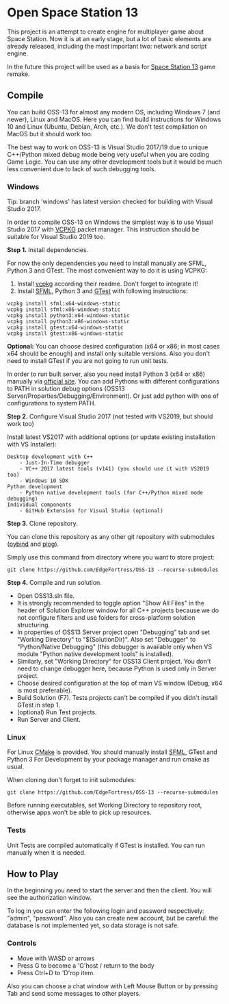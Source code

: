 # Open Space Station 13

This project is an attempt to create engine for multiplayer game about Space Station. Now it is at an early stage, but a lot of basic elements are already released, including the most important two: network and script engine.

In the future this project will be used as a basis for [Space Station 13](https://spacestation13.com/) game remake.

## Compile

You can build OSS-13 for almost any modern OS, including Windows 7 (and newer), Linux and MacOS. Here you can find build instructions for Windows 10 and Linux (Ubuntu, Debian, Arch, etc.). We don't test compilation on MacOS but it should work too.

The best way to work on OSS-13 is Visual Studio 2017/19 due to unique C++/Python mixed debug mode being very useful when you are coding Game Logic. 
You can use any other development tools but it would be much less convenient due to lack of such debugging tools.

### Windows

Tip: branch 'windows' has latest version checked for building with Visual Studio 2017.

In order to compile OSS-13 on Windows the simplest way is to use Visual Studio 2017 with [VCPKG](https://github.com/Microsoft/vcpkg) packet manager. This instruction should be suitable for Visual Studio 2019 too.

**Step 1.** Install dependencies.

For now the only dependencies you need to install manually are SFML, Python 3 and GTest. The most convenient way to do it is using VCPKG:

1. Install [vcpkg](https://github.com/Microsoft/vcpkg) according their readme. Don't forget to integrate it!
2. Install [SFML](https://www.sfml-dev.org/), Python 3 and [GTest](https://github.com/google/googletest) with following instructions:

```
vcpkg install sfml:x64-windows-static
vcpkg install sfml:x86-windows-static
vcpkg install python3:x64-windows-static
vcpkg install python3:x86-windows-static
vcpkg install gtest:x64-windows-static
vcpkg install gtest:x86-windows-static
```

**Optional:** You can choose desired configuration (x64 or x86; in most cases x64 should be enough) and install only suitable versions. Also you don't need to install GTest if you are not going to run unit tests.

In order to run built server, also you need install Python 3 (x64 or x86) manually via [official site](https://www.python.org/downloads/).
You can add Pythons with different configurations to PATH in solution debug options (OSS13 Server/Properties/Debugging/Environment). Or just add python with one of configurations to system PATH.

**Step 2.** Configure Visual Studio 2017 (not tested with VS2019, but should work too)

Install latest VS2017 with additional options (or update existing installation with VS Installer):

```
Desktop development with C++
    - Just-In-Time debugger
    - VC++ 2017 latest tools (v141) (you should use it with VS2019 too)
    - Windows 10 SDK
Python development
    - Python native development tools (for C++/Python mixed mode debugging)
Individual components
    - GitHub Extension for Visual Studio (optional)
```

**Step 3.** Clone repository.

You can clone this repository as any other git repository with submodules ([pybind](https://github.com/pybind) and [plog](https://github.com/SergiusTheBest/plog)).

Simply use this command from directory where you want to store project:

```
git clone https://github.com/EdgeFortress/OSS-13 --recurse-submodules
```

**Step 4.** Compile and run solution.

* Open OSS13.sln file.
* It is strongly recommended to toggle option "Show All Files" in the header of Solution Explorer window for all C++ projects because we do not configure filters and use folders for cross-platform solution structuring.
* In properties of OSS13 Server project open "Debugging" tab and set "Working Directory" to "$(SolutionDir)". Also set "Debugger" to "Python/Native Debugging" (this debugger is available only when VS module "Python native development tools" is installed).
* Similarly, set "Working Directory" for OSS13 Client project. You don't need to change debugger here, because Python is used only in Server project.
* Choose desired configuration at the top of main VS window (Debug, x64 is most preferable).
* Build Solution (F7). Tests projects can't be compiled if you didn't install GTest in step 1.
* (optional) Run Test projects.
* Run Server and Client.

### Linux

For Linux [CMake](https://cmake.org/) is provided. You should manually install [SFML](https://www.sfml-dev.org/), GTest and Python 3 For Development by your package manager and run cmake as usual.

When cloning don't forget to init submodules:

```
git clone https://github.com/EdgeFortress/OSS-13 --recurse-submodules
```

Before running executables, set Working Directory to repository root, otherwise apps won't be able to pick up resources.

### Tests

Unit Tests are compiled automatically if GTest is installed. You can run manually when it is needed.

## How to Play

In the beginning you need to start the server and then the client. You will see the authorization window.

To log in you can enter the following login and password respectively: "admin", "password". Also you can create new account, but be careful: the database is not implemented yet, so data storage is not safe.

### Controls

* Move with WASD or arrows
* Press G to become a 'G'host / return to the body
* Press Ctrl+D to 'D'rop item.

Also you can choose a chat window with Left Mouse Button or by pressing Tab and send some messages to other players.
